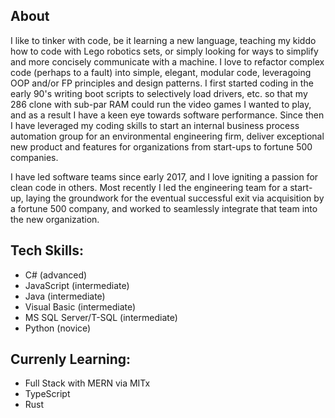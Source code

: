 
## About
I like to tinker with code, be it learning a new language, teaching my kiddo how to code with Lego robotics sets, or simply looking for ways to simplify and more concisely communicate with a machine. I love to refactor complex code (perhaps to a fault) into simple, elegant, modular code, leveragoing OOP and/or FP principles and design patterns. I first started coding in the early 90's writing boot scripts to selectively load drivers, etc. so that my 286 clone with sub-par RAM could run the video games I wanted to play, and as a result I have a keen eye towards software performance. Since then I have leveraged my coding skills to start an internal business process automation group for an environmental engineering firm, deliver exceptional new product and features for organizations from start-ups to fortune 500 companies.

I have led software teams since early 2017, and I love igniting a passion for clean code in others. Most recently I led the engineering team for a start-up, laying the groundwork for the eventual successful exit via acquisition by a fortune 500 company, and worked to seamlessly integrate that team into the new organization. 

## Tech Skills:
- C# (advanced)
- JavaScript (intermediate)
- Java (intermediate)
- Visual Basic (intermediate)
- MS SQL Server/T-SQL (intermediate)
- Python (novice)

## Currenly Learning:
- Full Stack with MERN via MITx
- TypeScript
- Rust


<!---
EvanGeer/EvanGeer is a ✨ special ✨ repository because its `README.md` (this file) appears on your GitHub profile.
You can click the Preview link to take a look at your changes.
--->
